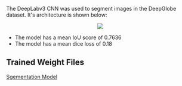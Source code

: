 
The DeepLabv3 CNN was used to segment images in the DeepGlobe dataset. It's architecture is shown below:

<p align="center">
    <img src="Segmentation Models/deeplabv3_architecture.JPG">
</p>

- The model has a mean IoU score of 0.7636
- The model has a mean dice loss of 0.18

## Trained Weight Files
[Sgementation Model](https://drive.google.com/drive/folders/1Pg_U7xfR5Ko2L9ZbTT0k4ysaer2Qoukf) 
